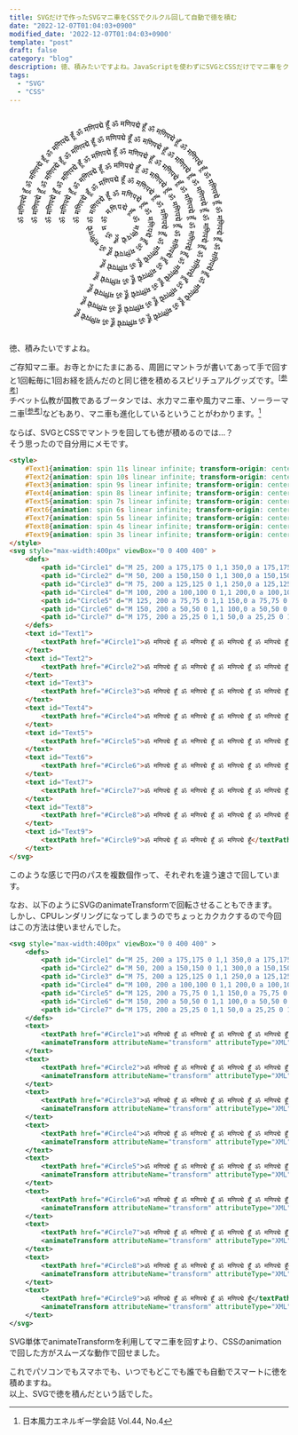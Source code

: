 ```yaml
---
title: SVGだけで作ったSVGマニ車をCSSでクルクル回して自動で徳を積む
date: "2022-12-07T01:04:03+0900"
modified_date: '2022-12-07T01:04:03+0900'
template: "post"
draft: false
category: "blog"
description: 徳、積みたいですよね。JavaScriptを使わずにSVGとCSSだけでマニ車をクルクル回して自動で徳を積みたいこと、ありますよね。僕はあるので自分用にメモです。
tags:
  - "SVG"
  - "CSS"
---
```


<style>
	#Text1{animation: spin 11s linear infinite; transform-origin: center;}
	#Text2{animation: spin 10s linear infinite; transform-origin: center;}
	#Text3{animation: spin 9s linear infinite; transform-origin: center;}
	#Text4{animation: spin 8s linear infinite; transform-origin: center;}
	#Text5{animation: spin 7s linear infinite; transform-origin: center;}
	#Text6{animation: spin 6s linear infinite; transform-origin: center;}
	#Text7{animation: spin 5s linear infinite; transform-origin: center;}
	#Text8{animation: spin 4s linear infinite; transform-origin: center;}
	#Text9{animation: spin 3s linear infinite; transform-origin: center;}
</style>
<svg style="max-width:400px" viewBox="0 0 400 400" >
	<defs>
		<path id="Circle1" d="M 25, 200 a 175,175 0 1,1 350,0 a 175,175 0 1,1 -350,0" />
		<path id="Circle2" d="M 50, 200 a 150,150 0 1,1 300,0 a 150,150 0 1,1 -300,0" />
		<path id="Circle3" d="M 75, 200 a 125,125 0 1,1 250,0 a 125,125 0 1,1 -250,0" />
		<path id="Circle4" d="M 100, 200 a 100,100 0 1,1 200,0 a 100,100 0 1,1 -200,0" />
		<path id="Circle5" d="M 125, 200 a 75,75 0 1,1 150,0 a 75,75 0 1,1 -150,0" />
		<path id="Circle6" d="M 150, 200 a 50,50 0 1,1 100,0 a 50,50 0 1,1 -100,0" />
		<path id="Circle7" d="M 175, 200 a 25,25 0 1,1 50,0 a 25,25 0 1,1 -50,0" />
	</defs>
	<text id="Text1">
		<textPath href="#Circle1">ॐ मणिपद्मे हूँ ॐ मणिपद्मे हूँ ॐ मणिपद्मे हूँ ॐ मणिपद्मे हूँ ॐ मणिपद्मे हूँ ॐ मणिपद्मे हूँ ॐ मणिपद्मे हूँ ॐ मणिपद्मे हूँ ॐ मणिपद्मे हूँ ॐ मणिपद्मे हूँ ॐ मणिपद्मे हूँ ॐ मणिपद्मे हूँ ॐ मणिपद्मे हूँ ॐ मणिपद्मे हूँ</textPath>
	</text>
	<text id="Text2">
		<textPath href="#Circle2">ॐ मणिपद्मे हूँ ॐ मणिपद्मे हूँ ॐ मणिपद्मे हूँ ॐ मणिपद्मे हूँ ॐ मणिपद्मे हूँ ॐ मणिपद्मे हूँ ॐ मणिपद्मे हूँ ॐ मणिपद्मे हूँ ॐ मणिपद्मे हूँ ॐ मणिपद्मे हूँ ॐ मणिपद्मे हूँ ॐ मणिपद्मे हूँ</textPath>
	</text>
	<text id="Text3">
		<textPath href="#Circle3">ॐ मणिपद्मे हूँ ॐ मणिपद्मे हूँ ॐ मणिपद्मे हूँ ॐ मणिपद्मे हूँ ॐ मणिपद्मे हूँ ॐ मणिपद्मे हूँ ॐ मणिपद्मे हूँ ॐ मणिपद्मे हूँ ॐ मणिपद्मे हूँ ॐ मणिपद्मे हूँ</textPath>
	</text>
	<text id="Text4">
		<textPath href="#Circle4">ॐ मणिपद्मे हूँ ॐ मणिपद्मे हूँ ॐ मणिपद्मे हूँ ॐ मणिपद्मे हूँ ॐ मणिपद्मे हूँ ॐ मणिपद्मे हूँ ॐ मणिपद्मे हूँ ॐ मणिपद्मे हूँ</textPath>
	</text>
	<text id="Text5">
		<textPath href="#Circle5">ॐ मणिपद्मे हूँ ॐ मणिपद्मे हूँ ॐ मणिपद्मे हूँ ॐ मणिपद्मे हूँ ॐ मणिपद्मे हूँ ॐ मणिपद्मे हूँ</textPath>
	</text>
	<text id="Text6">
		<textPath href="#Circle6">ॐ मणिपद्मे हूँ ॐ मणिपद्मे हूँ ॐ मणिपद्मे हूँ ॐ मणिपद्मे हूँ ॐ मणिपद्मे हूँ ॐ मणिपद्मे हूँ</textPath>
	</text>
	<text id="Text7">
		<textPath href="#Circle7">ॐ मणिपद्मे हूँ ॐ मणिपद्मे हूँ ॐ मणिपद्मे हूँ ॐ मणिपद्मे हूँ ॐ मणिपद्मे हूँ ॐ मणिपद्मे हूँ</textPath>
	</text>
	<text id="Text8">
		<textPath href="#Circle8">ॐ मणिपद्मे हूँ ॐ मणिपद्मे हूँ ॐ मणिपद्मे हूँ ॐ मणिपद्मे हूँ</textPath>
	</text>
	<text id="Text9">
		<textPath href="#Circle9">ॐ मणिपद्मे हूँ ॐ मणिपद्मे हूँ ॐ मणिपद्मे हूँ</textPath>
	</text>
</svg>

徳、積みたいですよね。

ご存知マニ車。お寺とかにたまにある、周囲にマントラが書いてあって手で回すと1回転毎に1回お経を読んだのと同じ徳を積めるスピリチュアルグッズです。<sup>[<a target="_blank" href="https://www.amazon.co.jp/gp/search?ie=UTF8&tag=nishidemasami-22&linkCode=ur2&linkId=d1ba0bb31ef3d317b4a5c8ad6af3095d&camp=247&creative=1211&index=aps&keywords=マニ車">参考</a>]</sup>  
チベット仏教が国教であるブータンでは、水力マニ車や風力マニ車、ソーラーマニ車<sup>[<a target="_blank" href="https://www.amazon.co.jp/gp/search?ie=UTF8&tag=nishidemasami-22&linkCode=ur2&linkId=d1ba0bb31ef3d317b4a5c8ad6af3095d&camp=247&creative=1211&index=aps&keywords=ソーラーマニ車">参考</a>]</sup>などもあり、マニ車も進化しているということがわかります。[^1]

[^1]: 日本風力エネルギー学会誌 Vol.44, No.4

ならば、SVGとCSSでマントラを回しても徳が積めるのでは…？  
そう思ったので自分用にメモです。

```html
<style>
	#Text1{animation: spin 11s linear infinite; transform-origin: center;}
	#Text2{animation: spin 10s linear infinite; transform-origin: center;}
	#Text3{animation: spin 9s linear infinite; transform-origin: center;}
	#Text4{animation: spin 8s linear infinite; transform-origin: center;}
	#Text5{animation: spin 7s linear infinite; transform-origin: center;}
	#Text6{animation: spin 6s linear infinite; transform-origin: center;}
	#Text7{animation: spin 5s linear infinite; transform-origin: center;}
	#Text8{animation: spin 4s linear infinite; transform-origin: center;}
	#Text9{animation: spin 3s linear infinite; transform-origin: center;}
</style>
<svg style="max-width:400px" viewBox="0 0 400 400" >
	<defs>
		<path id="Circle1" d="M 25, 200 a 175,175 0 1,1 350,0 a 175,175 0 1,1 -350,0" />
		<path id="Circle2" d="M 50, 200 a 150,150 0 1,1 300,0 a 150,150 0 1,1 -300,0" />
		<path id="Circle3" d="M 75, 200 a 125,125 0 1,1 250,0 a 125,125 0 1,1 -250,0" />
		<path id="Circle4" d="M 100, 200 a 100,100 0 1,1 200,0 a 100,100 0 1,1 -200,0" />
		<path id="Circle5" d="M 125, 200 a 75,75 0 1,1 150,0 a 75,75 0 1,1 -150,0" />
		<path id="Circle6" d="M 150, 200 a 50,50 0 1,1 100,0 a 50,50 0 1,1 -100,0" />
		<path id="Circle7" d="M 175, 200 a 25,25 0 1,1 50,0 a 25,25 0 1,1 -50,0" />
	</defs>
	<text id="Text1">
		<textPath href="#Circle1">ॐ मणिपद्मे हूँ ॐ मणिपद्मे हूँ ॐ मणिपद्मे हूँ ॐ मणिपद्मे हूँ ॐ मणिपद्मे हूँ ॐ मणिपद्मे हूँ ॐ मणिपद्मे हूँ ॐ मणिपद्मे हूँ ॐ मणिपद्मे हूँ ॐ मणिपद्मे हूँ ॐ मणिपद्मे हूँ ॐ मणिपद्मे हूँ ॐ मणिपद्मे हूँ ॐ मणिपद्मे हूँ</textPath>
	</text>
	<text id="Text2">
		<textPath href="#Circle2">ॐ मणिपद्मे हूँ ॐ मणिपद्मे हूँ ॐ मणिपद्मे हूँ ॐ मणिपद्मे हूँ ॐ मणिपद्मे हूँ ॐ मणिपद्मे हूँ ॐ मणिपद्मे हूँ ॐ मणिपद्मे हूँ ॐ मणिपद्मे हूँ ॐ मणिपद्मे हूँ ॐ मणिपद्मे हूँ ॐ मणिपद्मे हूँ</textPath>
	</text>
	<text id="Text3">
		<textPath href="#Circle3">ॐ मणिपद्मे हूँ ॐ मणिपद्मे हूँ ॐ मणिपद्मे हूँ ॐ मणिपद्मे हूँ ॐ मणिपद्मे हूँ ॐ मणिपद्मे हूँ ॐ मणिपद्मे हूँ ॐ मणिपद्मे हूँ ॐ मणिपद्मे हूँ ॐ मणिपद्मे हूँ</textPath>
	</text>
	<text id="Text4">
		<textPath href="#Circle4">ॐ मणिपद्मे हूँ ॐ मणिपद्मे हूँ ॐ मणिपद्मे हूँ ॐ मणिपद्मे हूँ ॐ मणिपद्मे हूँ ॐ मणिपद्मे हूँ ॐ मणिपद्मे हूँ ॐ मणिपद्मे हूँ</textPath>
	</text>
	<text id="Text5">
		<textPath href="#Circle5">ॐ मणिपद्मे हूँ ॐ मणिपद्मे हूँ ॐ मणिपद्मे हूँ ॐ मणिपद्मे हूँ ॐ मणिपद्मे हूँ ॐ मणिपद्मे हूँ</textPath>
	</text>
	<text id="Text6">
		<textPath href="#Circle6">ॐ मणिपद्मे हूँ ॐ मणिपद्मे हूँ ॐ मणिपद्मे हूँ ॐ मणिपद्मे हूँ ॐ मणिपद्मे हूँ ॐ मणिपद्मे हूँ</textPath>
	</text>
	<text id="Text7">
		<textPath href="#Circle7">ॐ मणिपद्मे हूँ ॐ मणिपद्मे हूँ ॐ मणिपद्मे हूँ ॐ मणिपद्मे हूँ ॐ मणिपद्मे हूँ ॐ मणिपद्मे हूँ</textPath>
	</text>
	<text id="Text8">
		<textPath href="#Circle8">ॐ मणिपद्मे हूँ ॐ मणिपद्मे हूँ ॐ मणिपद्मे हूँ ॐ मणिपद्मे हूँ</textPath>
	</text>
	<text id="Text9">
		<textPath href="#Circle9">ॐ मणिपद्मे हूँ ॐ मणिपद्मे हूँ ॐ मणिपद्मे हूँ</textPath>
	</text>
</svg>
```

このような感じで円のパスを複数個作って、それぞれを違う速さで回しています。

なお、以下のようにSVGのanimateTransformで回転させることもできます。  
しかし、CPUレンダリングになってしまうのでちょっとカクカクするので今回はこの方法は使いませんでした。

```xml
<svg style="max-width:400px" viewBox="0 0 400 400" >
	<defs>
		<path id="Circle1" d="M 25, 200 a 175,175 0 1,1 350,0 a 175,175 0 1,1 -350,0" />
		<path id="Circle2" d="M 50, 200 a 150,150 0 1,1 300,0 a 150,150 0 1,1 -300,0" />
		<path id="Circle3" d="M 75, 200 a 125,125 0 1,1 250,0 a 125,125 0 1,1 -250,0" />
		<path id="Circle4" d="M 100, 200 a 100,100 0 1,1 200,0 a 100,100 0 1,1 -200,0" />
		<path id="Circle5" d="M 125, 200 a 75,75 0 1,1 150,0 a 75,75 0 1,1 -150,0" />
		<path id="Circle6" d="M 150, 200 a 50,50 0 1,1 100,0 a 50,50 0 1,1 -100,0" />
		<path id="Circle7" d="M 175, 200 a 25,25 0 1,1 50,0 a 25,25 0 1,1 -50,0" />
	</defs>
	<text>
		<textPath href="#Circle1">ॐ मणिपद्मे हूँ ॐ मणिपद्मे हूँ ॐ मणिपद्मे हूँ ॐ मणिपद्मे हूँ ॐ मणिपद्मे हूँ ॐ मणिपद्मे हूँ ॐ मणिपद्मे हूँ ॐ मणिपद्मे हूँ ॐ मणिपद्मे हूँ ॐ मणिपद्मे हूँ ॐ मणिपद्मे हूँ ॐ मणिपद्मे हूँ ॐ मणिपद्मे हूँ ॐ मणिपद्मे हूँ</textPath>
		<animateTransform attributeName="transform" attributeType="XML" type="rotate" from="0 200,200" to="360 200,200" dur="11s" repeatCount="indefinite" />
	</text>
	<text>
		<textPath href="#Circle2">ॐ मणिपद्मे हूँ ॐ मणिपद्मे हूँ ॐ मणिपद्मे हूँ ॐ मणिपद्मे हूँ ॐ मणिपद्मे हूँ ॐ मणिपद्मे हूँ ॐ मणिपद्मे हूँ ॐ मणिपद्मे हूँ ॐ मणिपद्मे हूँ ॐ मणिपद्मे हूँ ॐ मणिपद्मे हूँ ॐ मणिपद्मे हूँ</textPath>
		<animateTransform attributeName="transform" attributeType="XML" type="rotate" from="0 200,200" to="360 200,200" dur="10s" repeatCount="indefinite" />
	</text>
	<text>
		<textPath href="#Circle3">ॐ मणिपद्मे हूँ ॐ मणिपद्मे हूँ ॐ मणिपद्मे हूँ ॐ मणिपद्मे हूँ ॐ मणिपद्मे हूँ ॐ मणिपद्मे हूँ ॐ मणिपद्मे हूँ ॐ मणिपद्मे हूँ ॐ मणिपद्मे हूँ ॐ मणिपद्मे हूँ</textPath>
		<animateTransform attributeName="transform" attributeType="XML" type="rotate" from="0 200,200" to="360 200,200" dur="9s" repeatCount="indefinite" />
	</text>
	<text>
		<textPath href="#Circle4">ॐ मणिपद्मे हूँ ॐ मणिपद्मे हूँ ॐ मणिपद्मे हूँ ॐ मणिपद्मे हूँ ॐ मणिपद्मे हूँ ॐ मणिपद्मे हूँ ॐ मणिपद्मे हूँ ॐ मणिपद्मे हूँ</textPath>
		<animateTransform attributeName="transform" attributeType="XML" type="rotate" from="0 200,200" to="360 200,200" dur="8s" repeatCount="indefinite" />
	</text>
	<text>
		<textPath href="#Circle5">ॐ मणिपद्मे हूँ ॐ मणिपद्मे हूँ ॐ मणिपद्मे हूँ ॐ मणिपद्मे हूँ ॐ मणिपद्मे हूँ ॐ मणिपद्मे हूँ</textPath>
		<animateTransform attributeName="transform" attributeType="XML" type="rotate" from="0 200,200" to="360 200,200" dur="7s" repeatCount="indefinite" />
	</text>
	<text>
		<textPath href="#Circle6">ॐ मणिपद्मे हूँ ॐ मणिपद्मे हूँ ॐ मणिपद्मे हूँ ॐ मणिपद्मे हूँ ॐ मणिपद्मे हूँ ॐ मणिपद्मे हूँ</textPath>
		<animateTransform attributeName="transform" attributeType="XML" type="rotate" from="0 200,200" to="360 200,200" dur="6s" repeatCount="indefinite" />
	</text>
	<text>
		<textPath href="#Circle7">ॐ मणिपद्मे हूँ ॐ मणिपद्मे हूँ ॐ मणिपद्मे हूँ ॐ मणिपद्मे हूँ ॐ मणिपद्मे हूँ ॐ मणिपद्मे हूँ</textPath>
		<animateTransform attributeName="transform" attributeType="XML" type="rotate" from="0 200,200" to="360 200,200" dur="5s" repeatCount="indefinite" />
	</text>
	<text>
		<textPath href="#Circle8">ॐ मणिपद्मे हूँ ॐ मणिपद्मे हूँ ॐ मणिपद्मे हूँ ॐ मणिपद्मे हूँ</textPath>
		<animateTransform attributeName="transform" attributeType="XML" type="rotate" from="0 200,200" to="360 200,200" dur="4s" repeatCount="indefinite" />
	</text>
	<text>
		<textPath href="#Circle9">ॐ मणिपद्मे हूँ ॐ मणिपद्मे हूँ ॐ मणिपद्मे हूँ</textPath>
		<animateTransform attributeName="transform" attributeType="XML" type="rotate" from="0 200,200" to="360 200,200" dur="3s" repeatCount="indefinite" />
	</text>
</svg>
```

SVG単体でanimateTransformを利用してマニ車を回すより、CSSのanimationで回した方がスムーズな動作で回せました。

これでパソコンでもスマホでも、いつでもどこでも誰でも自動でスマートに徳を積めますね。  
以上、SVGで徳を積んだという話でした。
